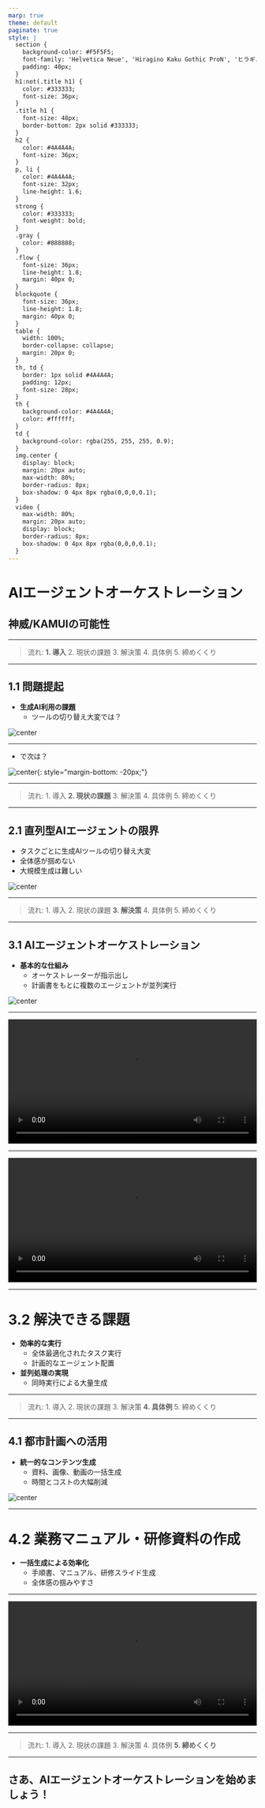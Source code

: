 ```yaml
---
marp: true
theme: default
paginate: true
style: |
  section {
    background-color: #F5F5F5;
    font-family: 'Helvetica Neue', 'Hiragino Kaku Gothic ProN', 'ヒラギノ角ゴ ProN W3', 'Hiragino Kaku Gothic Pro', 'ヒラギノ角ゴ Pro W3', 'メイリオ', Arial, sans-serif;
    padding: 40px;
  }
  h1:not(.title h1) {
    color: #333333;
    font-size: 36px;
  }
  .title h1 {
    font-size: 48px;
    border-bottom: 2px solid #333333;
  }
  h2 {
    color: #4A4A4A;
    font-size: 36px;
  }
  p, li {
    color: #4A4A4A;
    font-size: 32px;
    line-height: 1.6;
  }
  strong {
    color: #333333;
    font-weight: bold;
  }
  .gray {
    color: #888888;
  }
  .flow {
    font-size: 36px;
    line-height: 1.8;
    margin: 40px 0;
  }
  blockquote {
    font-size: 36px;
    line-height: 1.8;
    margin: 40px 0;
  }
  table {
    width: 100%;
    border-collapse: collapse;
    margin: 20px 0;
  }
  th, td {
    border: 1px solid #4A4A4A;
    padding: 12px;
    font-size: 28px;
  }
  th {
    background-color: #4A4A4A;
    color: #ffffff;
  }
  td {
    background-color: rgba(255, 255, 255, 0.9);
  }
  img.center {
    display: block;
    margin: 20px auto;
    max-width: 80%;
    border-radius: 8px;
    box-shadow: 0 4px 8px rgba(0,0,0,0.1);
  }
  video {
    max-width: 80%;
    margin: 20px auto;
    display: block;
    border-radius: 8px;
    box-shadow: 0 4px 8px rgba(0,0,0,0.1);
  }
---
```


<!-- _class: title -->
# AIエージェントオーケストレーション
## 神威/KAMUIの可能性

---

> 流れ:
> **1. 導入**
> <span class="gray">2. 現状の課題</span>
> <span class="gray">3. 解決策</span>
> <span class="gray">4. 具体例</span>
> <span class="gray">5. 締めくくり</span>

---

## 1.1 問題提起
- **生成AI利用の課題**
  - ツールの切り替え大変では？

![center](../../assets/images/manytool.png)

---

- で次は？

![center](../../assets/images/boltdemo.png){: style="margin-bottom: -20px;"}

---

> 流れ:
> <span class="gray">1. 導入</span>
> **2. 現状の課題**
> <span class="gray">3. 解決策</span>
> <span class="gray">4. 具体例</span>
> <span class="gray">5. 締めくくり</span>

---

## 2.1 直列型AIエージェントの限界
- タスクごとに生成AIツールの切り替え大変
- 全体感が掴めない
- 大規模生成は難しい

![center](../../assets/images/promptchain.png)

---

> 流れ:
> <span class="gray">1. 導入</span>
> <span class="gray">2. 現状の課題</span>
> **3. 解決策**
> <span class="gray">4. 具体例</span>
> <span class="gray">5. 締めくくり</span>

---

## 3.1 AIエージェントオーケストレーション
- **基本的な仕組み**
  - オーケストレーターが指示出し
  - 計画書をもとに複数のエージェントが並列実行

![center](../../assets/images/orchestrator.png)

---

<video controls width="100%" loop preload="auto">
  <source src="../../assets/videos/lotofmarpx4.mp4" type="video/mp4">
  お使いのブラウザは動画タグをサポートしていません。
</video>

---

<video controls width="100%" loop preload="auto">
  <source src="../../assets/videos/lotofmarpoutx2.mp4" type="video/mp4">
  お使いのブラウザは動画タグをサポートしていません。
</video>

---

# 3.2 解決できる課題

- **効率的な実行**
  - 全体最適化されたタスク実行
  - 計画的なエージェント配置
- **並列処理の実現**
  - 同時実行による大量生成

---

> 流れ:
> <span class="gray">1. 導入</span>
> <span class="gray">2. 現状の課題</span>
> <span class="gray">3. 解決策</span>
> **4. 具体例**
> <span class="gray">5. 締めくくり</span>

---

## 4.1 都市計画への活用
- **統一的なコンテンツ生成**
  - 資料、画像、動画の一括生成
  - 時間とコストの大幅削減

![center](../../assets/images/xlink.png)

---

# 4.2 業務マニュアル・研修資料の作成

- **一括生成による効率化**
  - 手順書、マニュアル、研修スライド生成
  - 全体感の掴みやすさ

---

<video controls width="100%" loop preload="auto">
  <source src="../../assets/videos/shinjin.mp4" type="video/mp4">
  お使いのブラウザは動画タグをサポートしていません。
</video>

---

> 流れ:
> <span class="gray">1. 導入</span>
> <span class="gray">2. 現状の課題</span>
> <span class="gray">3. 解決策</span>
> <span class="gray">4. 具体例</span>
> **5. 締めくくり**

---

## さあ、AIエージェントオーケストレーションを始めましょう！